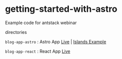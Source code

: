# getting-started-with-astro
Example code for antstack webinar

directories

`blog-app-astro` : Astro App [Live](https://antstack-blog-astro.netlify.app) | [Islands Example](https://antstack-blog-astro.netlify.app/islands)


`blog-app-react` : React App [Live](https://antstack-blog-react.netlify.app/)


